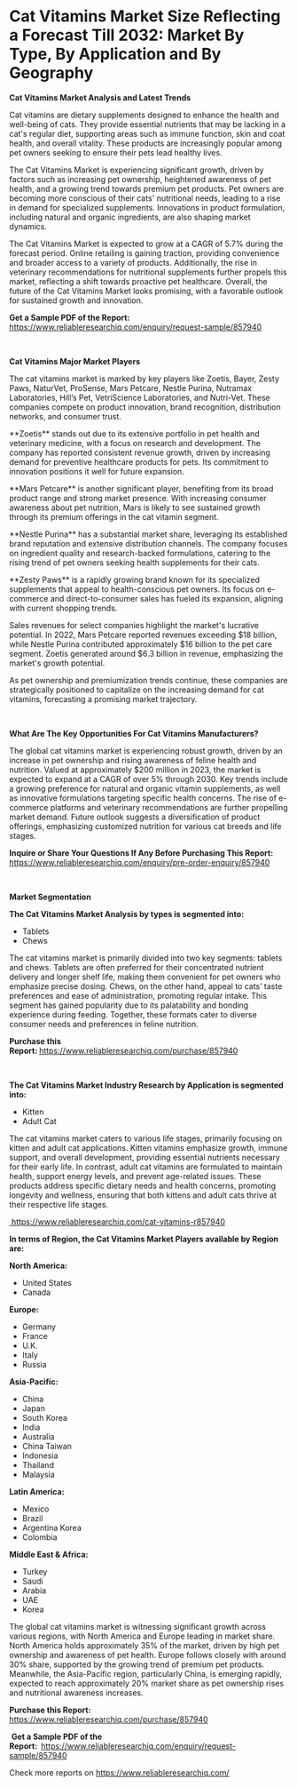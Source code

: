 <p><h1>Cat Vitamins Market Size Reflecting a Forecast Till 2032: Market By Type, By Application and By Geography</h1></p><p><strong>Cat Vitamins Market Analysis and Latest Trends</strong></p>
<p><p>Cat vitamins are dietary supplements designed to enhance the health and well-being of cats. They provide essential nutrients that may be lacking in a cat's regular diet, supporting areas such as immune function, skin and coat health, and overall vitality. These products are increasingly popular among pet owners seeking to ensure their pets lead healthy lives.</p><p>The Cat Vitamins Market is experiencing significant growth, driven by factors such as increasing pet ownership, heightened awareness of pet health, and a growing trend towards premium pet products. Pet owners are becoming more conscious of their cats' nutritional needs, leading to a rise in demand for specialized supplements. Innovations in product formulation, including natural and organic ingredients, are also shaping market dynamics.</p><p>The Cat Vitamins Market is expected to grow at a CAGR of 5.7% during the forecast period. Online retailing is gaining traction, providing convenience and broader access to a variety of products. Additionally, the rise in veterinary recommendations for nutritional supplements further propels this market, reflecting a shift towards proactive pet healthcare. Overall, the future of the Cat Vitamins Market looks promising, with a favorable outlook for sustained growth and innovation.</p></p>
<p><strong>Get a Sample PDF of the Report:&nbsp;</strong> <a href="https://www.reliableresearchiq.com/enquiry/request-sample/857940?utm_campaign=2726&utm_medium=2&utm_source=Github&utm_content=ia&utm_term=04042025&utm_id=cat-vitamins">https://www.reliableresearchiq.com/enquiry/request-sample/857940</a></p>
<p>&nbsp;</p>
<p><strong>Cat Vitamins Major Market Players</strong></p>
<p><p>The cat vitamins market is marked by key players like Zoetis, Bayer, Zesty Paws, NaturVet, ProSense, Mars Petcare, Nestle Purina, Nutramax Laboratories, Hill’s Pet, VetriScience Laboratories, and Nutri-Vet. These companies compete on product innovation, brand recognition, distribution networks, and consumer trust.</p><p>**Zoetis** stands out due to its extensive portfolio in pet health and veterinary medicine, with a focus on research and development. The company has reported consistent revenue growth, driven by increasing demand for preventive healthcare products for pets. Its commitment to innovation positions it well for future expansion.</p><p>**Mars Petcare** is another significant player, benefiting from its broad product range and strong market presence. With increasing consumer awareness about pet nutrition, Mars is likely to see sustained growth through its premium offerings in the cat vitamin segment.</p><p>**Nestle Purina** has a substantial market share, leveraging its established brand reputation and extensive distribution channels. The company focuses on ingredient quality and research-backed formulations, catering to the rising trend of pet owners seeking health supplements for their cats.</p><p>**Zesty Paws** is a rapidly growing brand known for its specialized supplements that appeal to health-conscious pet owners. Its focus on e-commerce and direct-to-consumer sales has fueled its expansion, aligning with current shopping trends.</p><p>Sales revenues for select companies highlight the market's lucrative potential. In 2022, Mars Petcare reported revenues exceeding $18 billion, while Nestle Purina contributed approximately $16 billion to the pet care segment. Zoetis generated around $6.3 billion in revenue, emphasizing the market's growth potential.</p><p>As pet ownership and premiumization trends continue, these companies are strategically positioned to capitalize on the increasing demand for cat vitamins, forecasting a promising market trajectory.</p></p>
<p>&nbsp;</p>
<p><strong>What Are The Key Opportunities For Cat Vitamins Manufacturers?</strong></p>
<p><p>The global cat vitamins market is experiencing robust growth, driven by an increase in pet ownership and rising awareness of feline health and nutrition. Valued at approximately $200 million in 2023, the market is expected to expand at a CAGR of over 5% through 2030. Key trends include a growing preference for natural and organic vitamin supplements, as well as innovative formulations targeting specific health concerns. The rise of e-commerce platforms and veterinary recommendations are further propelling market demand. Future outlook suggests a diversification of product offerings, emphasizing customized nutrition for various cat breeds and life stages.</p></p>
<p><strong>Inquire or Share Your Questions If Any Before Purchasing This Report:</strong> <a href="https://www.reliableresearchiq.com/enquiry/pre-order-enquiry/857940?utm_campaign=2726&utm_medium=2&utm_source=Github&utm_content=ia&utm_term=04042025&utm_id=cat-vitamins">https://www.reliableresearchiq.com/enquiry/pre-order-enquiry/857940</a></p>
<p>&nbsp;</p>
<p><strong>Market Segmentation</strong></p>
<p><strong>The Cat Vitamins Market Analysis by types is segmented into:</strong></p>
<p><ul><li>Tablets</li><li>Chews</li></ul></p>
<p><p>The cat vitamins market is primarily divided into two key segments: tablets and chews. Tablets are often preferred for their concentrated nutrient delivery and longer shelf life, making them convenient for pet owners who emphasize precise dosing. Chews, on the other hand, appeal to cats’ taste preferences and ease of administration, promoting regular intake. This segment has gained popularity due to its palatability and bonding experience during feeding. Together, these formats cater to diverse consumer needs and preferences in feline nutrition.</p></p>
<p><strong>Purchase this Report:&nbsp;</strong><a href="https://www.reliableresearchiq.com/purchase/857940?utm_campaign=2726&utm_medium=2&utm_source=Github&utm_content=ia&utm_term=04042025&utm_id=cat-vitamins">https://www.reliableresearchiq.com/purchase/857940</a></p>
<p>&nbsp;</p>
<p><strong>The Cat Vitamins Market Industry Research by Application is segmented into:</strong></p>
<p><ul><li>Kitten</li><li>Adult Cat</li></ul></p>
<p><p>The cat vitamins market caters to various life stages, primarily focusing on kitten and adult cat applications. Kitten vitamins emphasize growth, immune support, and overall development, providing essential nutrients necessary for their early life. In contrast, adult cat vitamins are formulated to maintain health, support energy levels, and prevent age-related issues. These products address specific dietary needs and health concerns, promoting longevity and wellness, ensuring that both kittens and adult cats thrive at their respective life stages.</p></p>
<p><a href="https://www.reliableresearchiq.com/cat-vitamins-r857940?utm_campaign=2726&utm_medium=2&utm_source=Github&utm_content=ia&utm_term=04042025&utm_id=cat-vitamins">&nbsp;https://www.reliableresearchiq.com/cat-vitamins-r857940</a></p>
<p><strong>In terms of Region, the Cat Vitamins Market Players available by Region are:</strong></p>
<p>
    <p> <strong> North America: </strong>
        <ul>
            <li>United States</li>
            <li>Canada</li>
        </ul>
        </p> 
    <p> <strong> Europe: </strong>
        <ul>
            <li>Germany</li>
            <li>France</li>
            <li>U.K.</li>
            <li>Italy</li>
            <li>Russia</li>
        </ul>
        </p> 
    <p> <strong> Asia-Pacific: </strong>
        <ul>
            <li>China</li>
            <li>Japan</li>
            <li>South Korea</li>
            <li>India</li>
            <li>Australia</li>
            <li>China Taiwan</li>
            <li>Indonesia</li>
            <li>Thailand</li>
            <li>Malaysia</li>
        </ul>
        </p> 
    <p> <strong> Latin America: </strong>
        <ul>
            <li>Mexico</li>
            <li>Brazil</li>
            <li>Argentina Korea</li>
            <li>Colombia</li>
        </ul>
        </p> 
    <p> <strong> Middle East & Africa: </strong>
        <ul>
            <li>Turkey</li>
            <li>Saudi</li>
            <li>Arabia</li>
            <li>UAE</li>
            <li>Korea</li>
        </ul>
    </p>
    </p>
<p><p>The global cat vitamins market is witnessing significant growth across various regions, with North America and Europe leading in market share. North America holds approximately 35% of the market, driven by high pet ownership and awareness of pet health. Europe follows closely with around 30% share, supported by the growing trend of premium pet products. Meanwhile, the Asia-Pacific region, particularly China, is emerging rapidly, expected to reach approximately 20% market share as pet ownership rises and nutritional awareness increases.</p></p>
<p><strong>Purchase this Report: </strong><a href="https://www.reliableresearchiq.com/purchase/857940?utm_campaign=2726&utm_medium=2&utm_source=Github&utm_content=ia&utm_term=04042025&utm_id=cat-vitamins">https://www.reliableresearchiq.com/purchase/857940</a></p>
<p>&nbsp;<strong>Get a Sample PDF of the Report:&nbsp;&nbsp;</strong><a href="https://www.reliableresearchiq.com/enquiry/request-sample/857940?utm_campaign=2726&utm_medium=2&utm_source=Github&utm_content=ia&utm_term=04042025&utm_id=cat-vitamins">https://www.reliableresearchiq.com/enquiry/request-sample/857940</a></p>
<p><strong></strong></p>
<p>Check more reports on <a href="https://www.reliableresearchiq.com/?utm_campaign=2726&utm_medium=2&utm_source=Github&utm_content=ia&utm_term=04042025&utm_id=cat-vitamins">https://www.reliableresearchiq.com/</a></p>